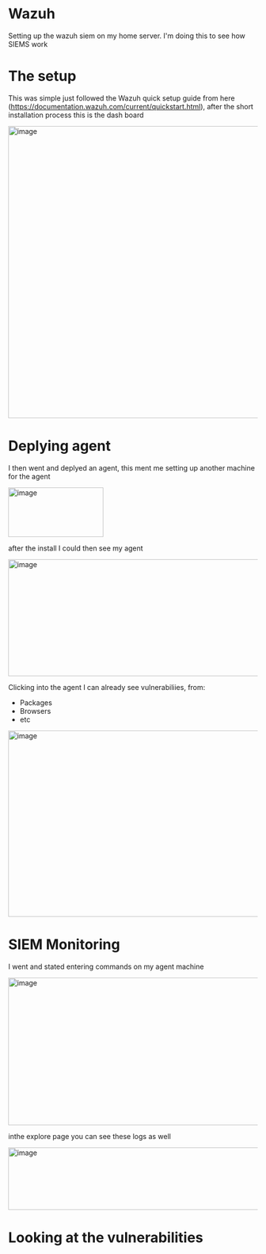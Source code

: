 # Wazuh
Setting up the wazuh siem on my home server. I'm doing this to see how SIEMS work 

# The setup

This was simple just followed the Wazuh quick setup guide from here (https://documentation.wazuh.com/current/quickstart.html), after the short installation process this is the dash board

<img width="1050" height="590" alt="image" src="https://github.com/user-attachments/assets/a9acb5a0-ad5a-472b-b790-e7d089252bb5" />

# Deplying agent

I then went and deplyed an agent, this ment me setting up another machine for the agent

<img width="192" height="100" alt="image" src="https://github.com/user-attachments/assets/cd2bd204-0af3-4b81-8ef0-6a6edc788a57" />

after the install I could then see my agent 

<img width="1040" height="236" alt="image" src="https://github.com/user-attachments/assets/87883aaa-deec-448a-a63c-4bc27afc68db" />

Clicking into the agent I can already see vulnerabiliies, from: 
  - Packages
  - Browsers
  - etc

<img width="1023" height="376" alt="image" src="https://github.com/user-attachments/assets/29c8c4a8-c10c-4701-8853-b3e594d2fad9" />

# SIEM Monitoring 

I went and stated entering commands on my agent machine 

<img width="607" height="298" alt="image" src="https://github.com/user-attachments/assets/ac24a1f5-e7b8-4a2d-b0f5-03032f374e29" />

inthe explore page you can see these logs as well 

<img width="1988" height="126" alt="image" src="https://github.com/user-attachments/assets/aff12bdb-e1c7-4771-9fda-0b28456ef1bd" />

# Looking at the vulnerabilities 
